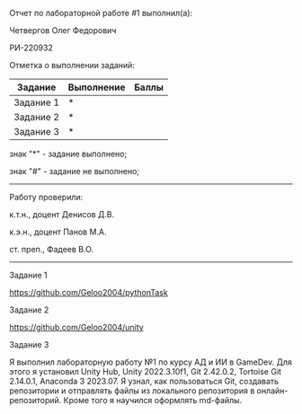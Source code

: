 Отчет по лабораторной работе #1 выполнил(а):

Четвергов Олег Федорович

РИ-220932 

Отметка о выполнении заданий:

Задание	  |Выполнение |	Баллы
--------- | --------- | -----
Задание 1	|     *	    |
Задание 2	|     *	    |
Задание 3 |     *	    |

знак "*" - задание выполнено; 

знак "#" - задание не выполнено;

---

Работу проверили:

к.т.н., доцент Денисов Д.В.

к.э.н., доцент Панов М.А.

ст. преп., Фадеев В.О.

---

Задание 1

https://github.com/Geloo2004/pythonTask

Задание 2

https://github.com/Geloo2004/unity

Задание 3

Я выполнил лабораторную работу №1 по курсу АД и ИИ в GameDev.
Для этого я установил Unity Hub, Unity 2022.3.10f1, Git 2.42.0.2, Tortoise Git 2.14.0.1, Anaconda 3 2023.07.
Я узнал, как пользоваться Git, создавать репозитории и отправлять файлы из локального репозитория в онлайн-репозиторий.
Кроме того я научился оформлять md-файлы.
